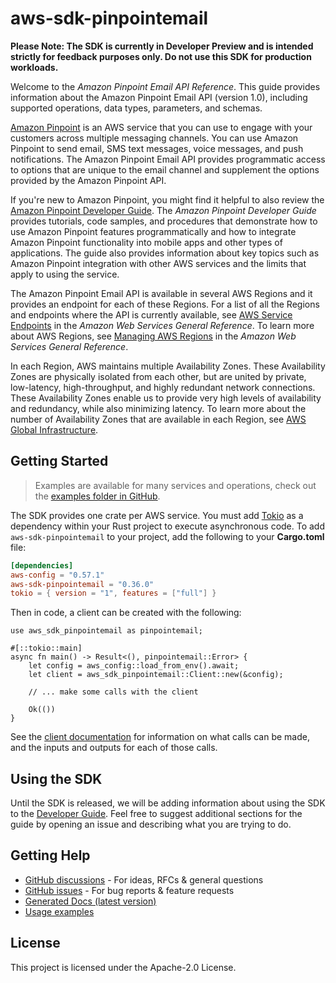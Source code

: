 # aws-sdk-pinpointemail

**Please Note: The SDK is currently in Developer Preview and is intended strictly for
feedback purposes only. Do not use this SDK for production workloads.**

Welcome to the _Amazon Pinpoint Email API Reference_. This guide provides information about the Amazon Pinpoint Email API (version 1.0), including supported operations, data types, parameters, and schemas.

[Amazon Pinpoint](https://aws.amazon.com/pinpoint) is an AWS service that you can use to engage with your customers across multiple messaging channels. You can use Amazon Pinpoint to send email, SMS text messages, voice messages, and push notifications. The Amazon Pinpoint Email API provides programmatic access to options that are unique to the email channel and supplement the options provided by the Amazon Pinpoint API.

If you're new to Amazon Pinpoint, you might find it helpful to also review the [Amazon Pinpoint Developer Guide](https://docs.aws.amazon.com/pinpoint/latest/developerguide/welcome.html). The _Amazon Pinpoint Developer Guide_ provides tutorials, code samples, and procedures that demonstrate how to use Amazon Pinpoint features programmatically and how to integrate Amazon Pinpoint functionality into mobile apps and other types of applications. The guide also provides information about key topics such as Amazon Pinpoint integration with other AWS services and the limits that apply to using the service.

The Amazon Pinpoint Email API is available in several AWS Regions and it provides an endpoint for each of these Regions. For a list of all the Regions and endpoints where the API is currently available, see [AWS Service Endpoints](https://docs.aws.amazon.com/general/latest/gr/rande.html#pinpoint_region) in the _Amazon Web Services General Reference_. To learn more about AWS Regions, see [Managing AWS Regions](https://docs.aws.amazon.com/general/latest/gr/rande-manage.html) in the _Amazon Web Services General Reference_.

In each Region, AWS maintains multiple Availability Zones. These Availability Zones are physically isolated from each other, but are united by private, low-latency, high-throughput, and highly redundant network connections. These Availability Zones enable us to provide very high levels of availability and redundancy, while also minimizing latency. To learn more about the number of Availability Zones that are available in each Region, see [AWS Global Infrastructure](http://aws.amazon.com/about-aws/global-infrastructure/).

## Getting Started

> Examples are available for many services and operations, check out the
> [examples folder in GitHub](https://github.com/awslabs/aws-sdk-rust/tree/main/examples).

The SDK provides one crate per AWS service. You must add [Tokio](https://crates.io/crates/tokio)
as a dependency within your Rust project to execute asynchronous code. To add `aws-sdk-pinpointemail` to
your project, add the following to your **Cargo.toml** file:

```toml
[dependencies]
aws-config = "0.57.1"
aws-sdk-pinpointemail = "0.36.0"
tokio = { version = "1", features = ["full"] }
```

Then in code, a client can be created with the following:

```rust,no_run
use aws_sdk_pinpointemail as pinpointemail;

#[::tokio::main]
async fn main() -> Result<(), pinpointemail::Error> {
    let config = aws_config::load_from_env().await;
    let client = aws_sdk_pinpointemail::Client::new(&config);

    // ... make some calls with the client

    Ok(())
}
```

See the [client documentation](https://docs.rs/aws-sdk-pinpointemail/latest/aws_sdk_pinpointemail/client/struct.Client.html)
for information on what calls can be made, and the inputs and outputs for each of those calls.

## Using the SDK

Until the SDK is released, we will be adding information about using the SDK to the
[Developer Guide](https://docs.aws.amazon.com/sdk-for-rust/latest/dg/welcome.html). Feel free to suggest
additional sections for the guide by opening an issue and describing what you are trying to do.

## Getting Help

* [GitHub discussions](https://github.com/awslabs/aws-sdk-rust/discussions) - For ideas, RFCs & general questions
* [GitHub issues](https://github.com/awslabs/aws-sdk-rust/issues/new/choose) - For bug reports & feature requests
* [Generated Docs (latest version)](https://awslabs.github.io/aws-sdk-rust/)
* [Usage examples](https://github.com/awslabs/aws-sdk-rust/tree/main/examples)

## License

This project is licensed under the Apache-2.0 License.

